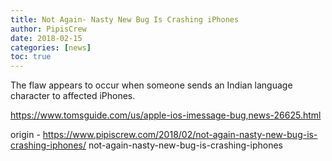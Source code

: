 ```yaml
---
title: Not Again- Nasty New Bug Is Crashing iPhones
author: PipisCrew
date: 2018-02-15
categories: [news]
toc: true
---
```


The flaw appears to occur when someone sends an Indian language character to affected iPhones.

https://www.tomsguide.com/us/apple-ios-imessage-bug,news-26625.html

origin - https://www.pipiscrew.com/2018/02/not-again-nasty-new-bug-is-crashing-iphones/ not-again-nasty-new-bug-is-crashing-iphones
